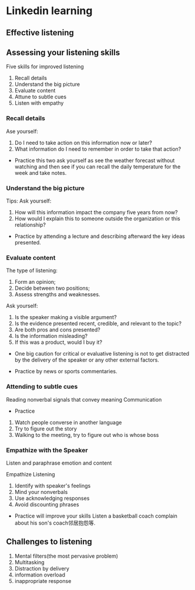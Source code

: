# Linkedin learning
## Effective listening
## Assessing your listening skills
Five skills for improved listening
1. Recall details
2. Understand the big picture
3. Evaluate content
4. Attune to subtle cues
5. Listen with empathy
### Recall details
Ase yourself: 
1. Do I need to take action on this information now or later?
2. What information do I need to remember in order to take that action?

- Practice this two ask yourself as see the weather forecast without watching and then see if you can recall the daily temperature for the week and take notes.

### Understand the big picture
Tips: Ask yourself: 
1. How will this information impact the company five years from now?
2. How would I explain this to someone outside the organization or this relationship?

- Practice by attending a lecture and describing afterward the key ideas presented.

### Evaluate content
The type of listening: 
1. Form an opinion; 
2. Decide between two positions; 
3. Assess strengths and weaknesses.

Ask yourself: 
1. Is the speaker making a visible argument?
2. Is the evidence presented recent, credible, and relevant to the topic?
3. Are both pros and cons presented?
4. Is the information misleading?
5. If this was a product, would I buy it?

- One big caution for critical or evaluative listening is not to get distracted by the delivery of the speaker or any other external factors.

- Practice by news or sports commentaries.

### Attending to subtle cues
Reading nonverbal signals that convey meaning
Communication

- Practice
1. Watch people converse in another language
2. Try to figure out the story
3. Walking to the meeting, try to figure out who is whose boss

### Empathize with the Speaker
Listen and paraphrase emotion and content

Empathize Listening
1. Identify with speaker's feelings
2. Mind your nonverbals
3. Use acknowledging responses
4. Avoid discounting phrases
- Practice will improve your skills
Listen a basketball coach complain about his son's coach邻居抱怨等.

## Challenges to listening
1. Mental filters(the most pervasive problem)
2. Multitasking
3. Distraction by delivery
4. information overload
5. inappropriate response